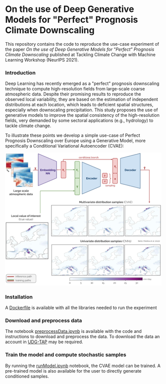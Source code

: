 # On the use of Deep Generative Models for "Perfect" Prognosis Climate Downscaling

This repository contains the code to reproduce the use-case experiment of the paper *On the use of Deep Generative Models for "Perfect" Prognosis Climate Downscaling* published at Tackling Climate Change with Machine Learning Workshop (NeurIPS 2021).

### Introduction

Deep Learning has recently emerged as a "perfect" prognosis downscaling technique to compute high-resolution fields from large-scale coarse atmospheric data. Despite their promising results to reproduce the observed local variability, they are based on the estimation of independent distributions at each location, which leads to deficient spatial structures, especially when downscaling precipitation. This study proposes the use of generative models to improve the spatial consistency of the high-resolution fields, very demanded by some sectoral applications (e.g., hydrology) to tackle climate change.

To illustrate these points we develop a simple use-case of Perfect Prognosis Downscaling over Europe using a Generative Model, more specifically a Conditional Variational Autoencoder (CVAE):

![CVAE model](https://github.com/jgonzalezab/CVAE-PP-Downscaling/blob/main/CVAE/figures/figurePaper.jpg)

### Installation
A [Dockerfile](https://github.com/jgonzalezab/CVAE-PP-Downscaling/blob/main/Dockerfile) is available with all the libraries needed to run the experiment

### Download and preprocess data

The notebook [preprocessData.ipynb](https://github.com/jgonzalezab/CVAE-PP-Downscaling/blob/main/CVAE/preprocessData.ipynb) is available with the code and instructions to download and preprocess the data. To download the data an account in [UDG-TAP](http://meteo.unican.es/udg-tap/home) may be required.

### Train the model and compute stochastic samples

By running the [runModel.ipynb](https://github.com/jgonzalezab/CVAE-PP-Downscaling/blob/main/CVAE/runModel.ipynb) notebook, the CVAE model can be trained. A pre-trained model is also available for the user to directly generate conditioned samples.
